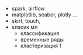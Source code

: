 - spark, airflow
- matplotlib, seabor, plotly ...
- skirt, touch, 
- класик мл
   - классификация
   - временные ряды
   - кластеризация 1